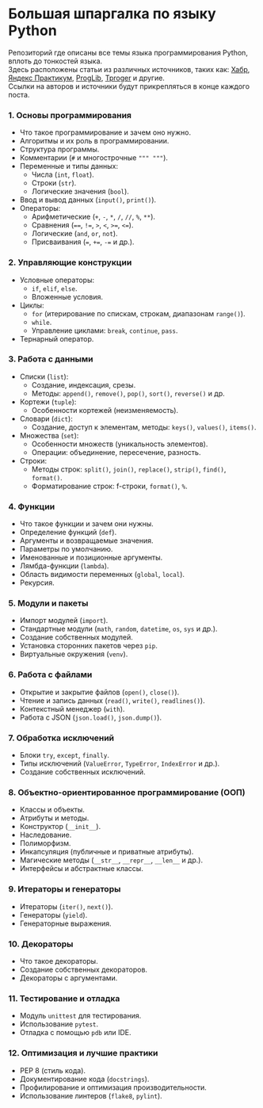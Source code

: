 # Большая шпаргалка по языку Python
Репозиторий где описаны все темы языка программирования Python, вплоть до тонкостей языка.<br>
Здесь расположены статьи из различных источников, таких как: [Хабр](https://habr.com), [Яндекс Практикум](https://practicum.yandex.ru), [ProgLib](https://proglib.io/), [Tproger](https://tproger.ru/) и другие.<br> 
Ссылки на авторов и источники будут прикрепляться в конце каждого поста.
<br>
### 1. **Основы программирования**
- Что такое программирование и зачем оно нужно.
- Алгоритмы и их роль в программировании.
- Структура программы.
- Комментарии (`#` и многострочные `""" """`).
- Переменные и типы данных:
  - Числа (`int`, `float`).
  - Строки (`str`).
  - Логические значения (`bool`).
- Ввод и вывод данных (`input()`, `print()`).
- Операторы:
  - Арифметические (`+`, `-`, `*`, `/`, `//`, `%`, `**`).
  - Сравнения (`==`, `!=`, `>`, `<`, `>=`, `<=`).
  - Логические (`and`, `or`, `not`).
  - Присваивания (`=`, `+=`, `-=` и др.).
### **2. Управляющие конструкции**
- Условные операторы:
  - `if`, `elif`, `else`.
  - Вложенные условия.
- Циклы:
  - `for` (итерирование по спискам, строкам, диапазонам `range()`).
  - `while`.
  - Управление циклами: `break`, `continue`, `pass`.
- Тернарный оператор.
### **3. Работа с данными**
- Списки (`list`):
  - Создание, индексация, срезы.
  - Методы: `append()`, `remove()`, `pop()`, `sort()`, `reverse()` и др.
- Кортежи (`tuple`):
  - Особенности кортежей (неизменяемость).
- Словари (`dict`):
  - Создание, доступ к элементам, методы: `keys()`, `values()`, `items()`.
- Множества (`set`):
  - Особенности множеств (уникальность элементов).
  - Операции: объединение, пересечение, разность.
- Строки:
  - Методы строк: `split()`, `join()`, `replace()`, `strip()`, `find()`, `format()`.
  - Форматирование строк: f-строки, `format()`, `%`.
### 4. **Функции**
   - Что такое функции и зачем они нужны.
   - Определение функций (`def`).
   - Аргументы и возвращаемые значения.
   - Параметры по умолчанию.
   - Именованные и позиционные аргументы.
   - Лямбда-функции (`lambda`).
   - Область видимости переменных (`global`, `local`).
   - Рекурсия.
### **5. Модули и пакеты**
- Импорт модулей (`import`).
- Стандартные модули (`math`, `random`, `datetime`, `os`, `sys` и др.).
- Создание собственных модулей.
- Установка сторонних пакетов через `pip`.
- Виртуальные окружения (`venv`).
### **6. Работа с файлами**
- Открытие и закрытие файлов (`open()`, `close()`).
- Чтение и запись данных (`read()`, `write()`, `readlines()`).
- Контекстный менеджер (`with`).
- Работа с JSON (`json.load()`, `json.dump()`).
### **7. Обработка исключений**
- Блоки `try`, `except`, `finally`.
- Типы исключений (`ValueError`, `TypeError`, `IndexError` и др.).
- Создание собственных исключений.
### **8. Объектно-ориентированное программирование (ООП)**
- Классы и объекты.
- Атрибуты и методы.
- Конструктор (`__init__`).
- Наследование.
- Полиморфизм.
- Инкапсуляция (публичные и приватные атрибуты).
- Магические методы (`__str__`, `__repr__`, `__len__` и др.).
- Интерфейсы и абстрактные классы.
### **9. Итераторы и генераторы**
- Итераторы (`iter()`, `next()`).
- Генераторы (`yield`).
- Генераторные выражения.
### **10. Декораторы**
- Что такое декораторы.
- Создание собственных декораторов.
- Декораторы с аргументами.
### **11. Тестирование и отладка**
- Модуль `unittest` для тестирования.
- Использование `pytest`.
- Отладка с помощью `pdb` или IDE.
### **12. Оптимизация и лучшие практики**
- PEP 8 (стиль кода).
- Документирование кода (`docstrings`).
- Профилирование и оптимизация производительности.
- Использование линтеров (`flake8`, `pylint`).
